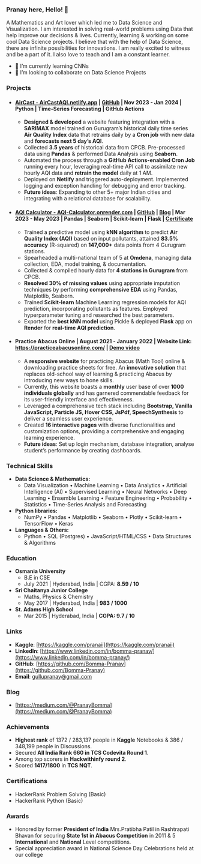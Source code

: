 ### Pranay here, Hello! 👋

<!--
**Bomma-Pranay/Bomma-Pranay** is a ✨ _special_ ✨ repository because its `README.md` (this file) appears on your GitHub profile.
Here are some ideas to get you started:
-->

A Mathematics and Art lover which led me to Data Science and Visualization. I am interested in solving real-world problems using Data that help improve our decisions & lives. Currently, learning & working on some cool Data Science projects. I believe that with the help of Data Science, there are infinite possibilities for innovations. I am really excited to witness and be a part of it. I also love to teach and I am a constant learner.

<!--- 🔭 I’m currently working on NLP-->
- 🌱 I’m currently learning CNNs 
- 👯 I’m looking to collaborate on Data Science Projects

<!-- ### Connect with me: -->

<!-- [<img align="left"  width="32px" src="https://cdn.jsdelivr.net/npm/simple-icons@v3/icons/linkedin.svg" />][linkedin] -->
<!-- [<img align="left"  width="32px" src="https://cdn.jsdelivr.net/npm/simple-icons@3.13.0/icons/kaggle.svg" />][kaggle] -->
<!-- [<img align="left"  width="32px" src="https://cdn.jsdelivr.net/npm/simple-icons@3.13.0/icons/twitter.svg" />][twitter] -->
<!-- [<img align="left"  width="32px" src="https://cdn.jsdelivr.net/npm/simple-icons@v3/icons/youtube.svg" />][youtube] -->

### Projects

- #### [AirCast - AirCastAQI.netlify.app](https://aircastaqi.netlify.app/) | [GitHub](https://github.com/Bomma-Pranay/Analysing-Air-Quality-Index-using-Machine-Learning/tree/model_new/ipynotebooks/Forecasting_time_series) | Nov 2023 - Jan 2024 | Python | Time-Series Forecasting | GitHub Actions
  - **Designed & developed** a website featuring integration with a **SARIMAX** model trained on Gurugram’s historical daily time series **Air Quality Index** data that retrains daily by a **Cron job** with new data and **forecasts next 5 day’s AQI**.
  - Collected **3.5 years** of historical data from CPCB. Pre-processed data using **Pandas** & performed Data Analysis using **Seaborn**.
  - Automated the process through a **GitHub Actions-enabled Cron Job** running every hour, leveraging real-time API call to assimilate new hourly AQI data and **retrain the model** daily at 1 AM.
  - Deployed on **Netlify** and triggered auto-deployment. Implemented logging and exception handling for debugging and error tracking.
  - **Future ideas**: Expanding to other 5+ major Indian cities and integrating with a relational database for scalability.

- #### [AQI Calculator - AQI-Calculator.onrender.com](https://aqi-calculator.onrender.com) | [GitHub](https://github.com/Bomma-Pranay/Analysing-Air-Quality-Index-using-Machine-Learning/tree/model_new/ipynotebooks/MachineLearning_AQI_calculator) | [Blog](https://medium.com/@PranayBomma/the-story-of-my-first-ml-project-4fc111a7f8d3) | Mar 2023 - May 2023 | Pandas | Seaborn | Scikit-learn | Flask | [Certificate](https://drive.google.com/file/d/1E2_IPkS2Cnd3KNDSc8c2vLJKItajdU6s/view?usp=sharing)
  - Trained a predictive model using **kNN algorithm** to predict **Air Quality Index (AQI)** based on input pollutants, attained **83.5% accuracy** (R-squared) on **147,000+** data points from 4 Gurugram stations.
  - Spearheaded a multi-national team of 5 at **Omdena**, managing data collection, EDA, model training, & documentation.
  - Collected & compiled hourly data for **4 stations in Gurugram** from CPCB.
  - **Resolved 30% of missing values** using appropriate imputation techniques by performing **comprehensive EDA** using Pandas, Matplotlib, Seaborn.
  - Trained **Scikit-learn** Machine Learning regression models for AQI prediction, incorporating pollutants as features. Employed hyperparameter tuning and researched the best parameters.
  - Exported the **best kNN model** using Pickle & deployed **Flask** app on **Render** for **real-time AQI prediction**.

- #### Practice Abacus Online | August 2021 - January 2022 | Website Link: https://practiceabacusonline.com/ | [Demo video](https://www.youtube.com/watch?v=imP996gsjnM)
  - A **responsive website** for practicing Abacus (Math Tool) online & downloading practice sheets for free. An **innovative solution** that replaces old-school way of learning & practicing Abacus by introducing new ways to hone skills.
  - Currently, this website boasts a **monthly** user base of over **1000 individuals globally** and has garnered commendable feedback for its user-friendly interface and effectiveness.
  - Leveraged a comprehensive tech stack including **Bootstrap, Vanilla JavaScript, Particle JS, Hover CSS, JsPdf, SpeechSynthesis** to deliver a seamless user experience.
  - Created **16 interactive pages** with diverse functionalities and customization options, providing a comprehensive and engaging learning experience.
  - **Future ideas**: Set up login mechanism, database integration, analyse student’s performance by creating dashboards.

### Technical Skills
- **Data Science & Mathematics:**
  - Data Visualization • Machine Learning • Data Analytics • Artificial Intelligence (AI) • Supervised Learning • Neural Networks • Deep Learning • Ensemble Learning • Feature Engineering • Probability • Statistics • Time-Series Analysis and Forecasting
- **Python libraries:**
  - NumPy • Pandas • Matplotlib • Seaborn • Plotly • Scikit-learn • TensorFlow • Keras 
- **Languages & Others:**
  - Python • SQL (Postgres) • JavaScript/HTML/CSS • Data Structures & Algorithms
  
### Education
- **Osmania University**
  - B.E in CSE
  - July 2021 | Hyderabad, India | CGPA: **8.59 / 10**
- **Sri Chaitanya Junior College**
  - Maths, Physics & Chemistry
  - May 2017 | Hyderabad, India | **983 / 1000**
- **St. Adams High School**
  - Mar 2015 | Hyderabad, India | **CGPA: 9.7 / 10**

### Links
- **Kaggle**: [https://kaggle.com/pranaii](https://kaggle.com/pranaii)
- **LinkedIn**: [https://www.linkedin.com/in/bomma-pranay/](https://www.linkedin.com/in/bomma-pranay/)
- **GitHub**: [https://github.com/Bomma-Pranay](https://github.com/Bomma-Pranay)
- **Email**: gullupranay@gmail.com

### Blog
- [https://medium.com/@PranayBomma](https://medium.com/@PranayBomma)

### Achievements                                                                                           
- **Highest rank** of 1372 / 283,137 people in **Kaggle** Notebooks & 386 / 348,199 people in Discussions.
- Secured **All India Rank 660 in TCS Codevita Round 1**.
- Among top scorers in **Hackwithinfy round 2**.
- Scored **1417/1800** in **TCS NQT**.

### Certifications
- HackerRank Problem Solving (Basic)
- HackerRank Python (Basic)

### Awards
- Honored by former **President of India** Mrs.Pratibha Patil in Rashtrapati Bhavan for securing **State 1st in Abacus Competition** in 2011 & 5 **International** and **National** Level competitions.
- Special appreciation award in National Science Day Celebrations held at our college

<!-- ### Languages and Tools:

<!-- [<img align="left"  width="32px" src="https://upload.wikimedia.org/wikipedia/commons/c/c3/Python-logo-notext.svg" />][python]-->
<!-- [<img align="left"  width="32px" src="https://cdn.jsdelivr.net/npm/simple-icons@3.4.0/icons/r.svg" />][r] -->
<!-- [<img align="left"  width="32px" src="https://upload.wikimedia.org/wikipedia/commons/3/38/Jupyter_logo.svg" />][jupyter]-->
<!-- [<img align="left"  width="90px" src="https://upload.wikimedia.org/wikipedia/commons/1/1a/NumPy_logo.svg" />][numpy]-->
<!-- [<img align="left"  width="90px" src="https://upload.wikimedia.org/wikipedia/commons/e/ed/Pandas_logo.svg" />][pandas]-->
<!-- [<img align="left"  width="68px" src="https://upload.wikimedia.org/wikipedia/commons/0/05/Scikit_learn_logo_small.svg" />][scikit]-->
<!-- [<img align="left"  width="32px" src="https://upload.wikimedia.org/wikipedia/commons/0/01/Created_with_Matplotlib-logo.svg" />][mpl]-->
<!-- [<img align="left"  width="32px" src="https://upload.wikimedia.org/wikipedia/commons/9/9a/Visual_Studio_Code_1.35_icon.svg" />][vscode]-->
<!-- [<img align="left"  width="32px" src="https://upload.wikimedia.org/wikipedia/commons/a/a1/PyCharm_Logo.svg" />][pycharm] -->
<!-- [<img align="left"  width="93px" src="https://upload.wikimedia.org/wikipedia/commons/d/d0/RStudio_logo_flat.svg" />][rstudio]-->

[linkedin]: https://linkedin.com/in/bomma-pranay
[twitter]: https://twitter.com/Pranaii1
[kaggle]: https://www.kaggle.com/pranaii
[youtube]: https://www.youtube.com/channel/UCyBGFKqHd9j1tcqbqonTsqw
[python]: https://upload.wikimedia.org/wikipedia/commons/c/c3/Python-logo-notext.svg
[r]: https://cdn.jsdelivr.net/npm/simple-icons@3.4.0/icons/r.svg
[jupyter]: https://upload.wikimedia.org/wikipedia/commons/3/38/Jupyter_logo.svg
[mpl]:https://upload.wikimedia.org/wikipedia/commons/0/01/Created_with_Matplotlib-logo.svg
[numpy]:https://upload.wikimedia.org/wikipedia/commons/1/1a/NumPy_logo.svg
[pandas]: https://upload.wikimedia.org/wikipedia/commons/e/ed/Pandas_logo.svg
[vscode]: https://upload.wikimedia.org/wikipedia/commons/9/9a/Visual_Studio_Code_1.35_icon.svg
[pycharm]: https://upload.wikimedia.org/wikipedia/commons/a/a1/PyCharm_Logo.svg
[rstudio]: https://upload.wikimedia.org/wikipedia/commons/d/d0/RStudio_logo_flat.svg
[scikit]: https://upload.wikimedia.org/wikipedia/commons/0/05/Scikit_learn_logo_small.svg
